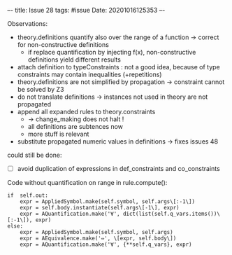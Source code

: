 –-
title: Issue 28
tags: #issue
Date: 20201016125353
–-

Observations:
* theory.definitions quantify also over the range of a function → correct for non-constructive definitions
    * if replace quantification by injecting f(x), non-constructive definitions yield different results
* attach definition to typeConstraints : not a good idea, because of type constraints may contain inequalities (+repetitions)
* theory.definitions are not simplified by propagation → constraint cannot be solved by Z3
* do not translate definitions → instances not used in theory are not propagated
* append all expanded rules to theory.constraints 
    * → change_making does not halt !
    * all definitions are subtences now
    * more stuff is relevant
* substitute propagated numeric values in definitions → fixes issues 48

could still be done:
- [ ] avoid duplication of expressions in def_constraints and co_constraints


Code without quantification on range in rule.compute():
~~~~
if  self.out:
    expr = AppliedSymbol.make(self.symbol, self.args\[:-1\])
    expr = self.body.instantiate(self.args\[-1\], expr)
    expr = AQuantification.make('∀', dict(list(self.q_vars.items())\[:-1\]), expr)
else:
    expr = AppliedSymbol.make(self.symbol, self.args)
    expr = AEquivalence.make('⇔', \[expr, self.body\])
    expr = AQuantification.make('∀', {**self.q_vars}, expr)
~~~~